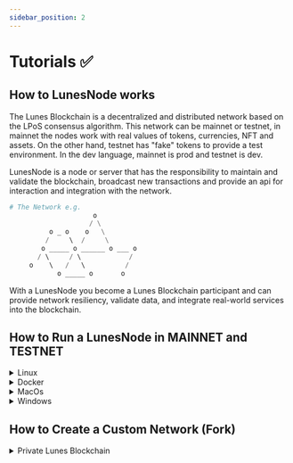 ```yaml
---
sidebar_position: 2
---
```


# Tutorials ✅


## How to LunesNode works

The Lunes Blockchain is a decentralized and distributed network based on the LPoS consensus algorithm. This network can be mainnet or testnet, in mainnet the nodes work with real values of tokens, currencies, NFT and assets. On the other hand, testnet has "fake" tokens to provide a test environment.
In the dev language, mainnet is prod and testnet is dev.

LunesNode is a node or server that has the responsibility to maintain and validate the blockchain, broadcast new transactions and provide an api for interaction and integration with the network.

```py
# The Network e.g.
                     o 
                    / \
          o _ o    o   \
         /     \  /     \
        o _____ o ______ o ___ o
       / \     / \            /
     o    \   /   \          /
            o _____ o       o
```

With a LunesNode you become a Lunes Blockchain participant and can provide network resiliency, validate data, and integrate real-world services into the blockchain.

## How to Run a LunesNode in MAINNET and TESTNET

<details>
  <summary>Linux</summary>

**Get files**

You need **LunesNode java executable** **[download here](https://github.com/lunes-platform/lunesnode/releases/download/v0.1.4/lunesnode-latest.jar)**

Now your need also a set a config file with your want.

```HOCON
lunes {
  directory = ""

  blockchain.type = 
  network.known-peers = [""]

  wallet.password = ""
  wallet.seed = ""
}
```

**info**
- `directory` is the file where your Lunes Blockchain will download with according to your `WorkingDirectory`
- `blockchain.type` type of network your want connect, MAINNET or TESTNET
- `network.known-peers` in here your should be put a `ip:7770` like address of a lunesnode, for **mainnet** `5.196.155.34:7770` or **testnet** `5.196.155.46:7770`
- `wallet.password` the password that your wallet will be encrypted
- `wallet.seed` your seed in `BASE58` hash

**after save this file with `lunesnode.conf` name**
* your can be take a **completely conf**  in **[here](https://github.com/lunes-platform/lunesnode/blob/master/src/main/resources/application.conf)**

Now your machine should have files:
```
lunesnode.conf
lunesnode-latest.jar
```

**Run**
```
java -jar lunesnode-lates.jar
```

If your want enable LunesNode to run forever, save this file in `/etc/systemd/system/` with `lunesnode.service`
```
[Unit]
Description=Lunes Node Blockchain
After=network.target

[Service]
WorkingDirectory=PATH_DIR_LUNES_BLOCKCHAIN
ExecStart=/usr/bin/java -jar PATH_LUNES_NODE.jar PATH_LUNES_NODE.conf
Restart=always
RestartSec=30s
StandardOutput=journal
StandardError=journal
SyslogIdentifier=lunesnode

[Install]
WantedBy=multi-user.target
```
</details>

<details>
  <summary>Docker</summary>

```
Coming Soon
```
</details>

<details>
  <summary>MacOs</summary>

```
Coming Soon
```
</details>


<details>
  <summary>Windows</summary>

```
Coming Soon
```
</details>


## How to Create a Custom Network (Fork)


<details>
  <summary>Private Lunes Blockchain</summary>

**Changed genesis transactions**

```
Coming Soon
```
**Runnig and get signature of genesis transactions**

```
Coming Soon
```
**Add signature and Build your Node**

```
Coming Soon
```
</details>


